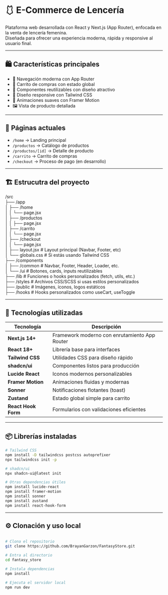 # 🩱 E-Commerce de Lencería

Plataforma web desarrollada con React y Next.js (App Router), enfocada en la venta de lencería femenina.  
Diseñada para ofrecer una experiencia moderna, rápida y responsive al usuario final.

---

## 🛍️ Características principales

- 🔄 Navegación moderna con App Router
- 🛒 Carrito de compras con estado global
- 🧩 Componentes reutilizables con diseño atractivo
- 📱 Diseño responsive con Tailwind CSS
- 🎨 Animaciones suaves con Framer Motion
- 🖼️ Vista de producto detallada

---

## 📄 Páginas actuales

- `/home` → Landing principal
- `/productos` → Catálogo de productos
- `/productos/[id]` → Detalle de producto
- `/carrito` → Carrito de compras
- `/checkout` → Proceso de pago (en desarrollo)

---


## 🏗️ Estrucutra del proyecto 

/src <br>
├── /app <br>
│   ├── /home <br>
│   │   └── page.jsx <br>
│   ├── /productos <br>
│   │   ├── page.jsx <br>
│   ├── /carrito <br>
│   │   └── page.jsx <br>
│   ├── /checkout <br>
│   │   └── page.jsx <br>
│   ├── layout.jsx         # Layout principal (Navbar, Footer, etc) <br>
│   └── globals.css        # Si estás usando Tailwind CSS <br>
├── /components <br>
│   ├── /common            # Navbar, Footer, Header, Loader, etc. <br>
│   └── /ui                # Botones, cards, inputs reutilizables <br>
├── /lib                   # Funciones o hooks personalizados (fetch, utils, etc.) <br>
├── /styles                # Archivos CSS/SCSS si usas estilos personalizados <br>
├── /public                # Imágenes, íconos, logos estáticos <br>
├── /hooks                 # Hooks personalizados como useCart, useToggle <br>

---

## 🚀 Tecnologías utilizadas

| Tecnología       | Descripción                                 |
|------------------|---------------------------------------------|
| **Next.js 14+**   | Framework moderno con enrutamiento App Router |
| **React 18+**     | Librería base para interfaces               |
| **Tailwind CSS**  | Utilidades CSS para diseño rápido           |
| **shadcn/ui**     | Componentes listos para producción          |
| **Lucide React**  | Iconos modernos personalizables             |
| **Framer Motion** | Animaciones fluidas y modernas              |
| **Sonner**        | Notificaciones flotantes (toast)            |
| **Zustand**       | Estado global simple para carrito           |
| **React Hook Form** | Formularios con validaciones eficientes  |

---

## 📦 Librerías instaladas

```bash
# Tailwind CSS
npm install -D tailwindcss postcss autoprefixer
npx tailwindcss init -p

# shadcn/ui
npx shadcn-ui@latest init

# Otras dependencias útiles
npm install lucide-react
npm install framer-motion
npm install sonner
npm install zustand
npm install react-hook-form
```
---


## ⚙️ Clonación y uso local
```bash

# Clona el repositorio
git clone https://github.com/BrayanGarzon/FantasyStore.git

# Entra al directorio
cd fantasy_store

# Instala dependencias
npm install

# Ejecuta el servidor local
npm run dev
```